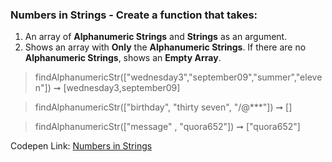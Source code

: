 ### Numbers in Strings - Create a function that takes: 

1. An array of **Alphanumeric Strings** and **Strings** as an argument. 
1. Shows an array with **Only** the **Alphanumeric Strings**. If there are no **Alphanumeric Strings**, shows an **Empty Array**.

> findAlphanumericStr(["wednesday3","september09","summer","eleven"]) ➞ [wednesday3,september09] 

> findAlphanumericStr(["birthday", "thirty seven", "/@\***"]) ➞ []

> findAlphanumericStr(["message" , "quora652"]) ➞ ["quora652"]

Codepen Link: [Numbers in Strings](https://codepen.io/naveencoder/pen/vYBjbBZ?editors=0012)